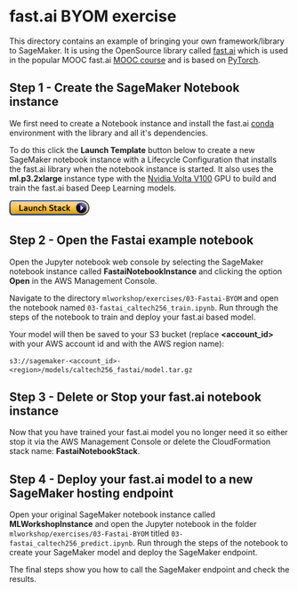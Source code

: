 # fast.ai BYOM exercise
This directory contains an example of bringing your own framework/library to SageMaker. It is using the OpenSource library called [fast.ai](https://github.com/fastai/fastai) which is used in the popular MOOC fast.ai [MOOC course](http://course.fast.ai/) and is based on [PyTorch](https://pytorch.org/).

## Step 1 - Create the SageMaker Notebook instance

We first need to create a Notebook instance and install the fast.ai [conda](https://conda.io/docs/user-guide/getting-started.html) environment with the library and all it's dependencies.

To do this click the **Launch Template** button below to create a new SageMaker notebook instance with a Lifecycle Configuration that installs the fast.ai library when the notebook instance is started. It also uses the **ml.p3.2xlarge** instance type with the [Nvidia Volta V100](https://www.nvidia.com/en-us/data-center/tesla-v100/) GPU to build and train the fast.ai based Deep Learning models.

[![CloudFormation](../../img/cfn-launch-stack.png)](https://eu-west-1.console.aws.amazon.com/cloudformation/home?region=eu-west-1#/stacks/create/review?filter=active&templateURL=https%3A%2F%2Fs3-eu-west-1.amazonaws.com%2Fmmcclean-public-files%2Fmlworkshop%2Ffastai-nb-instance.yml&stackName=FastaiNotebookStack&param_NotebookInstanceType=ml.p3.2xlarge)

## Step 2 - Open the Fastai example notebook

Open the Jupyter notebook web console by selecting the SageMaker notebook instance called **FastaiNotebookInstance** and clicking the option **Open** in the AWS Management Console.

Navigate to the directory ``mlworkshop/exercises/03-Fastai-BYOM`` and open the notebook named ``03-fastai_caltech256_train.ipynb``. Run through the steps of the notebook to train and deploy your fast.ai based model.

Your model will then be saved to your S3 bucket (replace **<account_id>** with your AWS account id and **<region>** with the AWS region name):

```
s3://sagemaker-<account_id>-<region>/models/caltech256_fastai/model.tar.gz
```

## Step 3 - Delete or Stop your fast.ai notebook instance

Now that you have trained your fast.ai model you no longer need it so either stop it via the AWS Management Console or delete the CloudFormation stack name: **FastaiNotebookStack**.

## Step 4 - Deploy your fast.ai model to a new SageMaker hosting endpoint

Open your original SageMaker notebook instance called **MLWorkshopInstance** and open the Jupyter notebook in the folder ``mlworkshop/exercises/03-Fastai-BYOM`` titled ``03-fastai_caltech256_predict.ipynb``. Run through the steps of the notebook to create your SageMaker model and deploy the SageMaker endpoint.

The final steps show you how to call the SageMaker endpoint and check the results.
